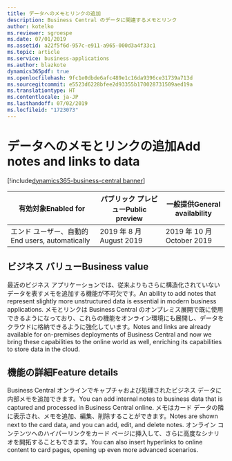 ```yaml
---
title: データへのメモとリンクの追加
description: Business Central のデータに関連するメモとリンク
author: kotelko
ms.reviewer: sgroespe
ms.date: 07/01/2019
ms.assetid: a22f5f6d-957c-e911-a965-000d3a4f33c1
ms.topic: article
ms.service: business-applications
ms.author: blazkote
dynamics365pdf: true
ms.openlocfilehash: 9fc1e0dbde6afc489e1c16da9396ce31739a713d
ms.sourcegitcommit: e5523d6228bfee2d93355b170028731509aed19a
ms.translationtype: HT
ms.contentlocale: ja-JP
ms.lasthandoff: 07/02/2019
ms.locfileid: "1723073"
---
```

# <a name="add-notes-and-links-to-data"></a><span data-ttu-id="f29b2-103">データへのメモとリンクの追加</span><span class="sxs-lookup"><span data-stu-id="f29b2-103">Add notes and links to data</span></span>
[!include[dynamics365-business-central banner](../includes/dynamics365-business-central.md)]

| <span data-ttu-id="f29b2-104">有効対象</span><span class="sxs-lookup"><span data-stu-id="f29b2-104">Enabled for</span></span>    |  <span data-ttu-id="f29b2-105">パブリック プレビュー</span><span class="sxs-lookup"><span data-stu-id="f29b2-105">Public preview</span></span> | <span data-ttu-id="f29b2-106">一般提供</span><span class="sxs-lookup"><span data-stu-id="f29b2-106">General availability</span></span> | 
| ---------- | ---------- |---------- |
|<span data-ttu-id="f29b2-107">エンド ユーザー、自動的</span><span class="sxs-lookup"><span data-stu-id="f29b2-107">End users, automatically</span></span>|<span data-ttu-id="f29b2-108">2019 年 8 月</span><span class="sxs-lookup"><span data-stu-id="f29b2-108">August 2019</span></span>| <span data-ttu-id="f29b2-109">2019 年 10 月</span><span class="sxs-lookup"><span data-stu-id="f29b2-109">October 2019</span></span>|


## <a name="business-value"></a><span data-ttu-id="f29b2-110">ビジネス バリュー</span><span class="sxs-lookup"><span data-stu-id="f29b2-110">Business value</span></span>
<!-- bv start -->
<span data-ttu-id="f29b2-111">最近のビジネス アプリケーションでは、従来よりもさらに構造化されていないデータを表すメモを追加する機能が不可欠です。</span><span class="sxs-lookup"><span data-stu-id="f29b2-111">An ability to add notes that represent slightly more unstructured data is essential in modern business applications.</span></span> <span data-ttu-id="f29b2-112">メモとリンクは Business Central のオンプレミス展開で既に使用できるようになっており、これらの機能をオンライン環境にも展開し、データをクラウドに格納できるように強化しています。</span><span class="sxs-lookup"><span data-stu-id="f29b2-112">Notes and links are already available for on-premises deployments of Business Central and now we bring these capabilities to the online world as well, enriching its capabilities to store data in the cloud.</span></span>
<!-- bv end -->



## <a name="feature-details"></a><span data-ttu-id="f29b2-113">機能の詳細</span><span class="sxs-lookup"><span data-stu-id="f29b2-113">Feature details</span></span>
<!--feature detail start -->
<span data-ttu-id="f29b2-114">Business Central オンラインでキャプチャおよび処理されたビジネス データに内部メモを追加できます。</span><span class="sxs-lookup"><span data-stu-id="f29b2-114">You can add internal notes to business data that is captured and processed in Business Central online.</span></span> <span data-ttu-id="f29b2-115">メモはカード データの隣に表示され、メモを追加、編集、削除することができます。</span><span class="sxs-lookup"><span data-stu-id="f29b2-115">Notes are shown next to the card data, and you can add, edit, and delete notes.</span></span> <span data-ttu-id="f29b2-116">オンライン コンテンツへのハイパーリンクをカード ページに挿入して、さらに高度なシナリオを開拓することもできます。</span><span class="sxs-lookup"><span data-stu-id="f29b2-116">You can also insert hyperlinks to online content to card pages, opening up even more advanced scenarios.</span></span>
<!--feature detail end -->










